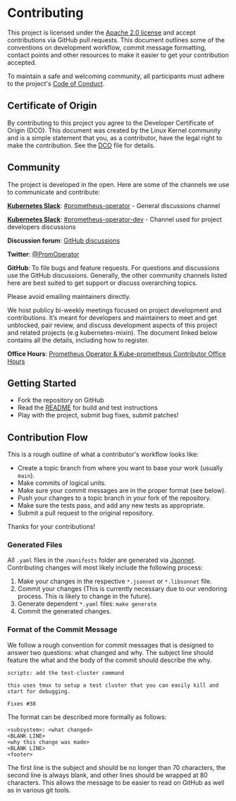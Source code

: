 # Contributing

This project is licensed under the [Apache 2.0 license](LICENSE) and accept
contributions via GitHub pull requests. This document outlines some of the
conventions on development workflow, commit message formatting, contact points
and other resources to make it easier to get your contribution accepted.

To maintain a safe and welcoming community, all participants must adhere to the
project's [Code of Conduct](code-of-conduct.md).

## Certificate of Origin

By contributing to this project you agree to the Developer Certificate of
Origin (DCO). This document was created by the Linux Kernel community and is a
simple statement that you, as a contributor, have the legal right to make the
contribution. See the [DCO](DCO) file for details.

## Community

The project is developed in the open. Here are some of the channels we use to communicate and contribute:

[**Kubernetes Slack**](https://slack.k8s.io/): [#prometheus-operator](https://kubernetes.slack.com/archives/CFFDS2Z7F) -
General discussions channel

[**Kubernetes Slack**](https://slack.k8s.io/): [#prometheus-operator-dev](https://kubernetes.slack.com/archives/C01B03QCSMN) -
Channel used for project developers discussions

**Discussion forum**: [GitHub discussions](https://github.com/prometheus-operator/kube-prometheus/discussions)

**Twitter**: [@PromOperator](https://twitter.com/promoperator)

**GitHub**: To file bugs and feature requests. For questions and discussions use the GitHub discussions. Generally,
the other community channels listed here are best suited to get support or discuss overarching topics.

Please avoid emailing maintainers directly.

We host publicy bi-weekly meetings focused on project development and contributions. It’s meant for developers
and maintainers to meet and get unblocked, pair review, and discuss development aspects of this project and related
projects (e.g kubernetes-mixin). The document linked below contains all the details, including how to register.

**Office Hours**: [Prometheus Operator & Kube-prometheus Contributor Office Hours](https://docs.google.com/document/d/1-fjJmzrwRpKmSPHtXN5u6VZnn39M28KqyQGBEJsqUOk)

## Getting Started

- Fork the repository on GitHub
- Read the [README](README.md) for build and test instructions
- Play with the project, submit bug fixes, submit patches!

## Contribution Flow

This is a rough outline of what a contributor's workflow looks like:

- Create a topic branch from where you want to base your work (usually `main`).
- Make commits of logical units.
- Make sure your commit messages are in the proper format (see below).
- Push your changes to a topic branch in your fork of the repository.
- Make sure the tests pass, and add any new tests as appropriate.
- Submit a pull request to the original repository.

Thanks for your contributions!

### Generated Files

All `.yaml` files in the `/manifests` folder are generated via
[Jsonnet](https://jsonnet.org/). Contributing changes will most likely include
the following process:

1. Make your changes in the respective `*.jsonnet` or `*.libsonnet` file.
2. Commit your changes (This is currently necessary due to our vendoring
   process. This is likely to change in the future).
3. Generate dependent `*.yaml` files: `make generate`
4. Commit the generated changes.

### Format of the Commit Message

We follow a rough convention for commit messages that is designed to answer two
questions: what changed and why. The subject line should feature the what and
the body of the commit should describe the why.

```
scripts: add the test-cluster command

this uses tmux to setup a test cluster that you can easily kill and
start for debugging.

Fixes #38
```

The format can be described more formally as follows:

```
<subsystem>: <what changed>
<BLANK LINE>
<why this change was made>
<BLANK LINE>
<footer>
```

The first line is the subject and should be no longer than 70 characters, the
second line is always blank, and other lines should be wrapped at 80 characters.
This allows the message to be easier to read on GitHub as well as in various
git tools.
